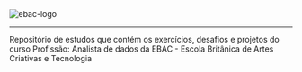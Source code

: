 <img src="https://raw.githubusercontent.com/andre-marcos-perez/ebac-course-utils/main/media/logo/newebac_logo_black_half.png" alt="ebac-logo">

---

Repositório de estudos que contém os exercícios, desafios e projetos do curso Profissão: Analista de dados da EBAC - Escola Britânica de Artes Criativas e Tecnologia
